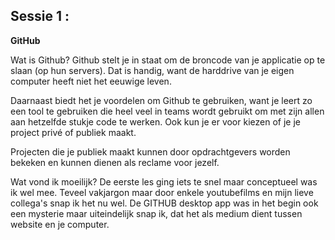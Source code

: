 ## Sessie 1 : 
**GitHub**

Wat is Github? 
Github stelt je in staat om de broncode van je applicatie op te slaan (op hun servers). Dat is handig, want de harddrive van je eigen computer heeft niet het eeuwige leven.

Daarnaast biedt het je voordelen om Github te gebruiken, want je leert zo een tool te gebruiken die heel veel in teams wordt gebruikt om met zijn allen aan hetzelfde stukje code te werken. Ook kun je er voor kiezen of je je project privé of publiek maakt.

Projecten die je publiek maakt kunnen door opdrachtgevers worden bekeken en kunnen dienen als reclame voor jezelf.

Wat vond ik moeilijk?
De eerste les ging iets te snel maar conceptueel was ik wel mee. Teveel vakjargon maar door enkele youtubefilms en mijn lieve collega's snap ik het nu wel.
De GITHUB desktop app was in het begin ook een mysterie maar uiteindelijk snap ik, dat het als medium dient tussen website en je computer.

